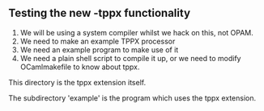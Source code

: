 Testing the new -tppx functionality
-----------------------------------

1. We will be using a system compiler whilst we hack on this, not OPAM.
2. We need to make an example TPPX processor
3. We need an example program to make use of it
4. We need a plain shell script to compile it up, or we need to modify OCamlmakefile to know about tppx.

This directory is the tppx extension itself.

The subdirectory 'example' is the program which uses the tppx extension.
